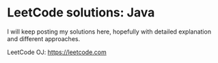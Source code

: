 # LeetCode solutions: Java

I will keep posting my solutions here, hopefully with detailed explanation and different approaches.  

LeetCode OJ: <https://leetcode.com>
